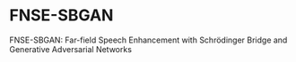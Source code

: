 # FNSE-SBGAN
FNSE-SBGAN: Far-field Speech Enhancement with Schrödinger Bridge and Generative Adversarial Networks
